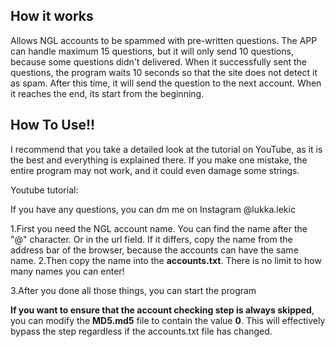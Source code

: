 ## How it works
Allows NGL  accounts to be spammed with pre-written questions. The APP can handle maximum 15 questions, but it will only send 10 questions, because some questions didn't delivered. When it successfully sent the questions, the program waits 10 seconds so that the site does not detect it as spam. After this time, it will send the question to the next account. When it reaches the end, its start from the beginning.

## How To Use!!

I recommend that you take a detailed look at the tutorial on YouTube, as it is the best and everything is explained there. If you make one mistake, the entire program may not work, and it could even damage some strings.

Youtube tutorial: 

If you have any questions, you can dm me on Instagram @lukka.lekic

1.First you need the NGL account name. You can find the name after the "@" character. Or in the url field.
If it differs, copy the name from the address bar of the browser, because the accounts can have the same name.
2.Then copy the name into the **accounts.txt**. There is no limit to how many names you can enter!

3.After you done all those things, you can start the program

**If you want to ensure that the account checking step is always skipped**, you can modify the **MD5.md5** file to contain the value **0**. This will effectively bypass the step regardless if the accounts.txt file has changed.


